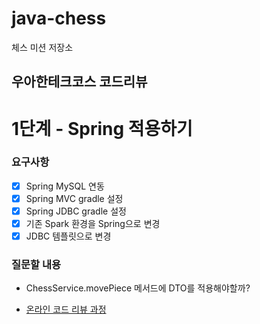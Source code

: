 # java-chess

체스 미션 저장소

## 우아한테크코스 코드리뷰

# 1단계 - Spring 적용하기 
### 요구사항
- [x] Spring MySQL 연동
- [x] Spring MVC gradle 설정
- [x] Spring JDBC gradle 설정
- [x] 기존 Spark 환경을 Spring으로 변경
- [x] JDBC 템플릿으로 변경

### 질문할 내용
- ChessService.movePiece 메서드에 DTO를 적용해야할까? 

- [온라인 코드 리뷰 과정](https://github.com/woowacourse/woowacourse-docs/blob/master/maincourse/README.md)

